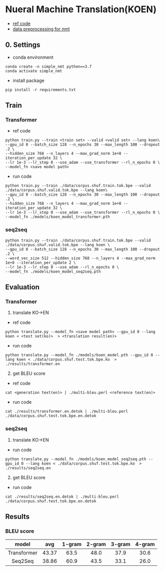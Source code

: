 # Nueral Machine Translation(KOEN)
- [ref code](https://github.com/kh-kim/simple-nmt)
- [data preprocessing for nmt](https://github.com/jiminAn/nmt_koen/tree/main/preprocessing_data)

## 0. Settings
- conda environment
```
conda create -n simple_nmt python==3.7
conda activate simple_nmt
```

- install package
```
pip install -r requirements.txt
```

## Train
### Transformer
- ref code
```
python train.py --train <train set> --valid <valid set> --lang koen\
--gpu_id 0 --batch_size 128 --n_epochs 30 --max_length 100 --dropout .2 \
--hidden_size 768 --n_layers 4 --max_grad_norm 1e+8 --iteration_per_update 32 \
--lr 1e-3 --lr_step 0 --use_adam --use_transformer --rl_n_epochs 0 \
--model_fn <save model path>
```
- run code

```
python train.py --train ./data/corpus.shuf.train.tok.bpe --valid ./data/corpus.shuf.valid.tok.bpe --lang koen\
--gpu_id 0 --batch_size 128 --n_epochs 30 --max_length 100 --dropout .2 \
--hidden_size 768 --n_layers 4 --max_grad_norm 1e+8 --iteration_per_update 32 \
--lr 1e-3 --lr_step 0 --use_adam --use_transformer --rl_n_epochs 0 \
--model_fn ./models/koen_model_transformer.pth
```

### seq2seq
```
python train.py --train ./data/corpus.shuf.train.tok.bpe --valid ./data/corpus.shuf.valid.tok.bpe --lang koen \
--gpu_id 0 --batch_size 128 --n_epochs 30 --max_length 100 --dropout .2 \
--word_vec_size 512 --hidden_size 768 --n_layers 4 --max_grad_norm 1e+8 --iteration_per_update 2 \
--lr 1e-3 --lr_step 0 --use_adam --rl_n_epochs 0 \
--model_fn ./models/koen_model_seq2seq.pth
```

## Evaluation
### Transformer
1. translate KO->EN
- ref code
```
python translate.py --model_fn <save model path> --gpu_id 0 --lang koen < <test set(ko)>  > <translation result(en)>
```
- run code
```
python translate.py --model_fn ./models/koen_model.pth --gpu_id 0 --lang koen < ./data/corpus.shuf.test.tok.bpe.ko  > ./results/transformer.en
```

2. get BLEU score
- ref code
```
cat <generation text(en)> | ./multi-bleu.perl <reference text(en)>
```
- run code
```
cat ./results/transformer.en.detok | ./multi-bleu.perl ./data/corpus.shuf.test.tok.bpe.en.detok
```

### seq2seq
1. translate KO->EN
- run code
```
python translate.py --model_fn ./models/koen_model_seq2seq.pth --gpu_id 0 --lang koen < ./data/corpus.shuf.test.tok.bpe.ko  > ./results/seq2seq.en
```

2. get BLEU score
- run code
```
cat ./results/seq2seq.en.detok | ./multi-bleu.perl ./data/corpus.shuf.test.tok.bpe.en.detok
```


## Results
### BLEU score
|model|avg|1-gram|2-gram|3-gram|4-gram|
|:---:|:---:|:---:|:---:|:---:|:---:|
|Transformer|43.37|63.5|48.0|37.9|30.6|
|Seq2Seq|38.86|60.9|43.5|33.1|26.0|

